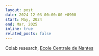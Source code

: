 ```yaml
---
layout: post
date: 2024-12-03 00:00:00 +0900
start: May, 2024
end: Mar, 2025
inline: true
related_posts: false
---
```


Colab research, [Ecole Centrale de Nantes](https://www.ec-nantes.fr/)